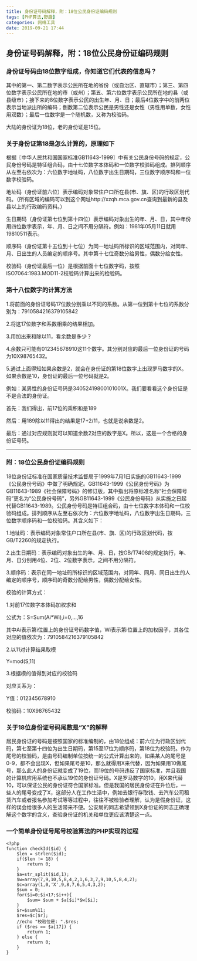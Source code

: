 ```yaml
---
title: 身份证号码解释，附：18位公民身份证编码规则 
tags: [PHP算法,野趣]
categories: 网络工具
date: 2019-09-21 17:44
---
```


## 身份证号码解释，附：18位公民身份证编码规则

### 身份证号码由18位数字组成，你知道它们代表的信息吗？

其中的第一、第二数字表示公民所在地的省份（或自治区、直辖市）；第三、第四位数字表示公民所在地的市（或州）；第五、第六位数字表示公民所在地的县（或县级市）；接下来的8位数字表示公民的出生年、月、日；最后4位数字中的前两位表示当地派出所的编码；倒数第二位表示公民是男性还是女性（男性用单数，女性用双数）；最后一位数字是一个随机数，又称为校验码。

大陆的身份证为18位，老的身份证是15位。

### 关于身份证第18是怎么计算的，原理如下

根据〖中华人民共和国国家标准GB11643-1999〗中有关公民身份号码的规定，公民身份号码是特征组合码，由十七位数字本体码和一位数字校验码组成。排列顺序从左至右依次为：六位数字地址码，八位数字出生日期码，三位数字顺序码和一位数字校验码。

地址码（身份证前六位）表示编码对象常住户口所在县(市、旗、区)的行政区划代码。（所有区域的编码可以到这个网址http://xzqh.mca.gov.cn查询到最新的县及县以上的行政编码资料。）

生日期码（身份证第七位到第十四位）表示编码对象出生的年、月、日，其中年份用四位数字表示，年、月、日之间不用分隔符。例如：1981年05月11日就用19810511表示。

顺序码（身份证第十五位到十七位）为同一地址码所标识的区域范围内，对同年、月、日出生的人员编定的顺序号。其中第十七位奇数分给男性，偶数分给女性。

校验码（身份证最后一位）是根据前面十七位数字码，按照ISO7064:1983.MOD11-2校验码计算出来的检验码。

### 第十八位数字的计算方法

1.将前面的身份证号码17位数分别乘以不同的系数。从第一位到第十七位的系数分别为：7910584216379105842

2.将这17位数字和系数相乘的结果相加。

3.用加出来和除以11，看余数是多少？

4.余数只可能有012345678910这11个数字。其分别对应的最后一位身份证的号码为10X98765432。

5.通过上面得知如果余数是2，就会在身份证的第18位数字上出现罗马数字的Ⅹ。如果余数是10，身份证的最后一位号码就是2。

例如：某男性的身份证号码是34052419800101001X。我们要看看这个身份证是不是合法的身份证。

首先：我们得出，前17位的乘积和是189

然后：用189除以11得出的结果是17+2/11，也就是说余数是2。

最后：通过对应规则就可以知道余数2对应的数字是X。所以，这是一个合格的身份证号码。

 
----------


### 附：18位公民身份证编码规则

18位身份证标准在国家质量技术监督局于1999年7月1日实施的GB11643-1999《公民身份号码》中做了明确规定。GB11643-1999《公民身份号码》为GB11643-1989《社会保障号码》的修订版，其中指出将原标准名称“社会保障号码”更名为“公民身份号码”，另外GB11643-1999《公民身份号码》从实施之日起代替GB11643-1989。公民身份号码是特征组合码，由十七位数字本体码和一位校验码组成。排列顺序从左至右依次为：六位数字地址码，八位数字出生日期码，三位数字顺序码和一位校验码。其含义如下：

1.地址码：表示编码对象常住户口所在县(市、旗、区)的行政区划代码，按GB/T2260的规定执行。

2.出生日期码：表示编码对象出生的年、月、日，按GB/T7408的规定执行，年、月、日分别用4位、2位、2位数字表示，之间不用分隔符。

3.顺序码：表示在同一地址码所标识的区域范围内，对同年、同月、同日出生的人编定的顺序号，顺序码的奇数分配给男性，偶数分配给女性。

校验的计算方式：

1.对前17位数字本体码加权求和

公式为：S=Sum(Ai*Wi),i=0,...,16

其中Ai表示第i位置上的身份证号码数字值，Wi表示第i位置上的加权因子，其各位对应的值依次为：7910584216379105842

2.以11对计算结果取模

Y=mod(S,11)

3.根据模的值得到对应的校验码

对应关系为：

Y值：012345678910

校验码：10X98765432

### 关于18位身份证号码尾数是“X”的解释

居民身份证的号码是按照国家的标准编制的，由18位组成：前六位为行政区划代码，第七至第十四位为出生日期码，第15至17位为顺序码，第18位为校验码。作为尾号的校验码，是由号码编制单位按统一的公式计算出来的，如果某人的尾号是0-9，都不会出现X，但如果尾号是10，那么就得用X来代替，因为如果用10做尾号，那么此人的身份证就变成了19位，而19位的号码违反了国家标准，并且我国的计算机应用系统也不承认19位的身份证号码。X是罗马数字的10，用X来代替10，可以保证公民的身份证符合国家标准。但是我国的居民身份证在升位后，一些人的尾号变成了X，这部分人在工作生活中，例如去银行存取钱、去汽车公司租赁汽车或者报名参加考试等等过程中，往往不被检验者理解，认为是假身份证，这样的误会给很多人的生活带来不便。公安局的同志希望领到X身份证的同志正确理解这个数字的含义，查验身份证的机关和单位更应该清楚这一点。

### 一个简单身份证号尾号校验算法的PHP实现的过程

    <?php
    function checkId($id) {
        $len = strlen($id);
        if($len != 18) {
            return 0;
        }
        $a=str_split($id,1);
        $w=array(7,9,10,5,8,4,2,1,6,3,7,9,10,5,8,4,2);
        $c=array(1,0,'X',9,8,7,6,5,4,3,2);
        $sum = 0;
        for($i=0;$i<17;$i++){
            $sum= $sum + $a[$i]*$w[$i];
        }
        $r=$sum%11;
        $res=$c[$r];
        //echo "校验位是: ".$res;
        if ($res == $a[17]) {
            return 1;
        } else {
            return 0;
        }
    }
　　





